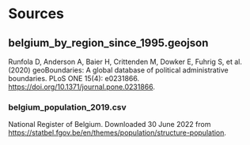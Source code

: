 # Sources

## belgium_by_region_since_1995.geojson
Runfola D, Anderson A, Baier H, Crittenden M, Dowker E, Fuhrig S, et al. (2020) 
geoBoundaries: A global database of political administrative boundaries. 
PLoS ONE 15(4): e0231866. https://doi.org/10.1371/journal.pone.0231866. 


### belgium_population_2019.csv
National Register of Belgium. Downloaded 30 June 2022 from https://statbel.fgov.be/en/themes/population/structure-population.






